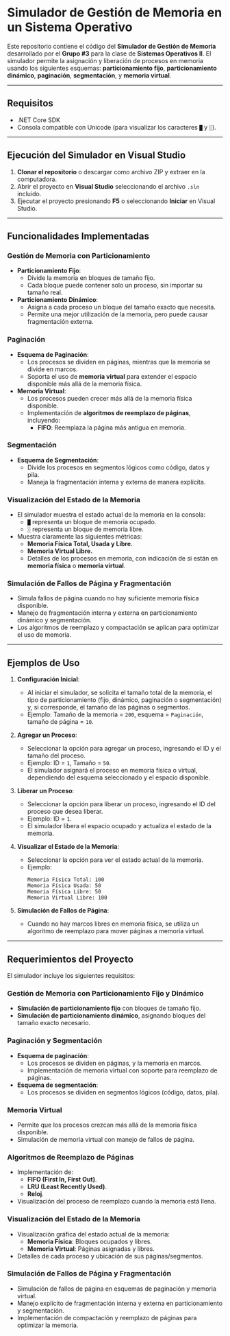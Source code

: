 # Simulador de Gestión de Memoria en un Sistema Operativo

Este repositorio contiene el código del **Simulador de Gestión de Memoria** desarrollado por el **Grupo #3** para la clase de **Sistemas Operativos II**. El simulador permite la asignación y liberación de procesos en memoria usando los siguientes esquemas: **particionamiento fijo**, **particionamiento dinámico**, **paginación**, **segmentación**, y **memoria virtual**.

---

## Requisitos
- .NET Core SDK
- Consola compatible con Unicode (para visualizar los caracteres `█` y `░`).

---

## Ejecución del Simulador en Visual Studio
1. **Clonar el repositorio** o descargar como archivo ZIP y extraer en la computadora.
2. Abrir el proyecto en **Visual Studio** seleccionando el archivo `.sln` incluido.
3. Ejecutar el proyecto presionando **F5** o seleccionando **Iniciar** en Visual Studio.

---

## Funcionalidades Implementadas

### Gestión de Memoria con Particionamiento
- **Particionamiento Fijo**: 
  - Divide la memoria en bloques de tamaño fijo.
  - Cada bloque puede contener solo un proceso, sin importar su tamaño real.
- **Particionamiento Dinámico**:
  - Asigna a cada proceso un bloque del tamaño exacto que necesita.
  - Permite una mejor utilización de la memoria, pero puede causar fragmentación externa.

### Paginación
- **Esquema de Paginación**:
  - Los procesos se dividen en páginas, mientras que la memoria se divide en marcos.
  - Soporta el uso de **memoria virtual** para extender el espacio disponible más allá de la memoria física.
- **Memoria Virtual**:
  - Los procesos pueden crecer más allá de la memoria física disponible.
  - Implementación de **algoritmos de reemplazo de páginas**, incluyendo:
    - **FIFO**: Reemplaza la página más antigua en memoria.

### Segmentación
- **Esquema de Segmentación**:
  - Divide los procesos en segmentos lógicos como código, datos y pila.
  - Maneja la fragmentación interna y externa de manera explícita.

### Visualización del Estado de la Memoria
- El simulador muestra el estado actual de la memoria en la consola:
  - `█` representa un bloque de memoria ocupado.
  - `░` representa un bloque de memoria libre.
- Muestra claramente las siguientes métricas:
  - **Memoria Física Total, Usada y Libre.**
  - **Memoria Virtual Libre.**
  - Detalles de los procesos en memoria, con indicación de si están en **memoria física** o **memoria virtual**.

### Simulación de Fallos de Página y Fragmentación
- Simula fallos de página cuando no hay suficiente memoria física disponible.
- Manejo de fragmentación interna y externa en particionamiento dinámico y segmentación.
- Los algoritmos de reemplazo y compactación se aplican para optimizar el uso de memoria.

---

## Ejemplos de Uso

1. **Configuración Inicial**:
   - Al iniciar el simulador, se solicita el tamaño total de la memoria, el tipo de particionamiento (fijo, dinámico, paginación o segmentación) y, si corresponde, el tamaño de las páginas o segmentos.
   - Ejemplo: Tamaño de la memoria = `200`, esquema = `Paginación`, tamaño de página = `10`.

2. **Agregar un Proceso**:
   - Seleccionar la opción para agregar un proceso, ingresando el ID y el tamaño del proceso.
   - Ejemplo: ID = `1`, Tamaño = `50`.
   - El simulador asignará el proceso en memoria física o virtual, dependiendo del esquema seleccionado y el espacio disponible.

3. **Liberar un Proceso**:
   - Seleccionar la opción para liberar un proceso, ingresando el ID del proceso que desea liberar.
   - Ejemplo: ID = `1`.
   - El simulador libera el espacio ocupado y actualiza el estado de la memoria.

4. **Visualizar el Estado de la Memoria**:
   - Seleccionar la opción para ver el estado actual de la memoria.
   - Ejemplo: 
     ```
     Memoria Física Total: 100
     Memoria Física Usada: 50
     Memoria Física Libre: 50
     Memoria Virtual Libre: 100
     ```

5. **Simulación de Fallos de Página**:
   - Cuando no hay marcos libres en memoria física, se utiliza un algoritmo de reemplazo para mover páginas a memoria virtual.

---

## Requerimientos del Proyecto
El simulador incluye los siguientes requisitos:

### Gestión de Memoria con Particionamiento Fijo y Dinámico
- **Simulación de particionamiento fijo** con bloques de tamaño fijo.
- **Simulación de particionamiento dinámico**, asignando bloques del tamaño exacto necesario.

### Paginación y Segmentación
- **Esquema de paginación**:
  - Los procesos se dividen en páginas, y la memoria en marcos.
  - Implementación de memoria virtual con soporte para reemplazo de páginas.
- **Esquema de segmentación**:
  - Los procesos se dividen en segmentos lógicos (código, datos, pila).

### Memoria Virtual
- Permite que los procesos crezcan más allá de la memoria física disponible.
- Simulación de memoria virtual con manejo de fallos de página.

### Algoritmos de Reemplazo de Páginas
- Implementación de:
  - **FIFO (First In, First Out)**.
  - **LRU (Least Recently Used)**.
  - **Reloj**.
- Visualización del proceso de reemplazo cuando la memoria está llena.

### Visualización del Estado de la Memoria
- Visualización gráfica del estado actual de la memoria:
  - **Memoria Física**: Bloques ocupados y libres.
  - **Memoria Virtual**: Páginas asignadas y libres.
- Detalles de cada proceso y ubicación de sus páginas/segmentos.

### Simulación de Fallos de Página y Fragmentación
- Simulación de fallos de página en esquemas de paginación y memoria virtual.
- Manejo explícito de fragmentación interna y externa en particionamiento y segmentación.
- Implementación de compactación y reemplazo de páginas para optimizar la memoria.
